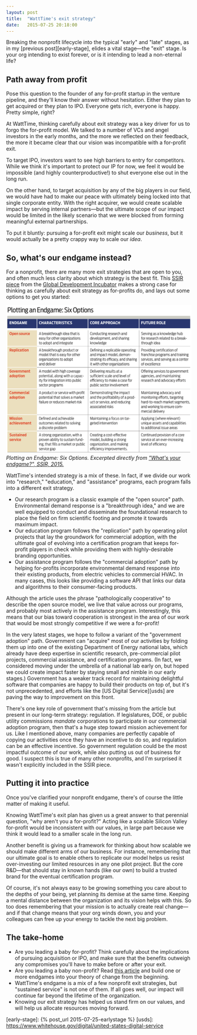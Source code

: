 ```yaml
---
layout: post
title:  "WattTime's exit strategy"
date:   2015-07-25 20:18:00
---
```



Breaking the nonprofit lifecycle into the typical "early" and "late" stages, as in my [previous post][early-stage], elides a vital stage—the "exit" stage. Is your org intending to exist forever, or is it intending to lead a non-eternal life?

## Path away from profit

Pose this question to the founder of any for-profit startup in the venture pipeline, and they'll know their answer without hesitation. Either they plan to get acquired or they plan to IPO. Everyone gets rich, everyone is happy. Pretty simple, right?

At WattTime, thinking carefully about exit strategy was a key driver for us to forgo the for-profit model. We talked to a number of VCs and angel investors in the early months, and the more we reflected on their feedback, the more it became clear that our vision was incompatible with a for-profit exit.

To target IPO, investors want to see high barriers to entry for competitors. While we think it's important to protect our IP for now, we feel it would be impossible (and highly counterproductive!) to shut everyone else out in the long run.

On the other hand, to target acquisition by any of the big players in our field, we would have had to make our peace with ultimately being locked into that single corporate entity. With the right acquirer, we would create scalable impact by serving internal partners—but the ultimate scope of our impact would be limited in the likely scenario that we were blocked from forming meaningful external partnerships.

To put it bluntly: pursuing a for-profit exit might scale our _business_, but it would actually be a pretty crappy way to scale our _idea_.

## So, what's our endgame instead?

For a nonprofit, there are many more exit strategies that are open to you, and often much less clarity about which strategy is the best fit. This [SSIR piece][end-game-pdf] from the [Global Development Incubator][gdi] makes a strong case for thinking as carefully about exit strategy as for-profits do, and lays out some options to get you started:

![Plotting an Endgame: Six Options. Excerpted directly from "What's your endgame?", SSIR, 2015.](/assets/images/gdi_ssir_end_game.png)
*Plotting an Endgame: Six Options. Excerpted directly from ["What's your endgame?", SSIR, 2015.][end-game-pdf]*

WattTime's intended strategy is a mix of these. In fact, if we divide our work into "research," "education," and "assistance" programs, each program falls into a different exit strategy.

* Our research program is a classic example of the "open source" path. Environmental demand response is a "breakthrough idea," and we are well equipped to conduct and disseminate the foundational research to place the field on firm scientific footing and promote it towards maximum impact.
* Our education program follows the "replication" path by operating pilot projects that lay the groundwork for commercial adoption, with the ultimate goal of evolving into a certification program that keeps for-profit players in check while providing them with highly-desirable branding opportunities.
* Our assistance program follows the "commercial adoption" path by helping for-profits incorporate environmental demand response into their existing products, from electric vehicles to commercial HVAC. In many cases, this looks like providing a software API that links our data and algorithms to their consumer-facing products.

Although the article uses the phrase "pathologically cooperative" to describe the open source model, we live that value across our programs, and probably most actively in the assistance program. Interestingly, this means that our bias toward cooperation is strongest in the area of our work that would be most strongly competitive if we were a for-profit!

In the very latest stages, we hope to follow a variant of the "government adoption" path. Government can "acquire" most of our activities by folding them up into one of the existing Department of Energy national labs, which already have deep expertise in scientific research, pre-commercial pilot projects, commercial assistance, and certification programs. (In fact, we considered moving under the umbrella of a national lab early on, but hoped we could create impact faster by staying small and nimble in our early stages.) Government has a weaker track record for maintaining delightful software that companies are happy to build their products on top of, but it's not unprecedented, and efforts like the [US Digital Service][usds] are  paving the way to improvement on this front.

There's one key role of government that's missing from the article but present in our long-term strategy: regulation. If legislatures, DOE, or public utility commissions _mandate_ corporations to participate in our commercial adoption program, then that's a huge step toward mission achievement for us. Like I mentioned above, many companies are perfectly capable of copying our activities once they have an incentive to do so, and regulation can be an effective incentive. So government regulation could be the most impactful outcome of our work, while also putting us out of business for good. I suspect this is true of many other nonprofits, and I'm surprised it wasn't explicitly included in the SSIR piece.

## Putting it into practice

Once you've clarified your nonprofit endgame, there's of course the little matter of making it useful.

Knowing WattTime's exit plan has given us a great answer to that perennial question, "why aren't you a for-profit?" Acting like a scalable Silicon Valley for-profit would be inconsistent with our values, in large part because we think it would lead to a smaller scale in the long run.

Another benefit is giving us a framework for thinking about how scalable we should make different arms of our business. For instance, remembering that our ultimate goal is to enable others to replicate our model helps us resist over-investing our limited resources in any one pilot project. But the core R&D—that should stay in known hands (like our own) to build a trusted brand for the eventual certification program.

Of course, it's not always easy to be growing something you care about to the depths of your being, yet planning its demise at the same time. Keeping a mental distance between the organization and its vision helps with this. So too does remembering that your mission is to actually create real change—and if that change means that your org winds down, you and your colleagues can free up your energy to tackle the next big problem.

## The take-home

* Are you leading a baby for-profit? Think carefully about the implications of pursuing acquisition or IPO, and make sure that the benefits outweigh any compromises you'll have to make before or after your exit.
* Are you leading a baby non-profit? Read [this article][end-game-pdf] and build one or more endgames into your theory of change from the beginning.
* WattTime's endgame is a mix of a few nonprofit exit strategies, but "sustained service" is not one of them. If all goes well, our impact will continue far beyond the lifetime of the organization.
* Knowing our exit strategy has helped us stand firm on our values, and will help us allocate resources moving forward.

[end-game-pdf]: http://www.globaldevincubator.org/wp-content/uploads/2015/02/Winter_2015_Whats_Your_Endgame.pdf
[gdi]: http://www.globaldevincubator.org/
[anne-marie]: http://www.emersoncollective.com/about/anne-marie-burgoyne/
[early-stage]: {% post_url 2015-07-25-earlystage %}
[usds]: https://www.whitehouse.gov/digital/united-states-digital-service

